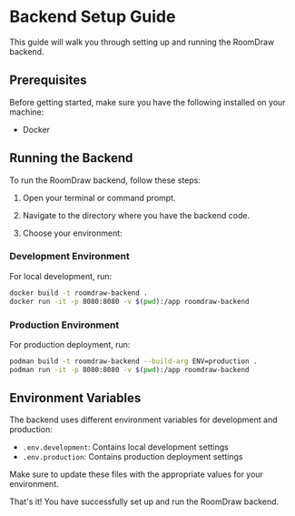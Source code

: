 # Backend Setup Guide

This guide will walk you through setting up and running the RoomDraw backend.

## Prerequisites

Before getting started, make sure you have the following installed on your machine:

- Docker

## Running the Backend

To run the RoomDraw backend, follow these steps:

1. Open your terminal or command prompt.

2. Navigate to the directory where you have the backend code.

3. Choose your environment:

### Development Environment

For local development, run:
```bash
docker build -t roomdraw-backend .
docker run -it -p 8080:8080 -v $(pwd):/app roomdraw-backend
```

### Production Environment

For production deployment, run:
```bash
podman build -t roomdraw-backend --build-arg ENV=production .
podman run -it -p 8080:8080 -v $(pwd):/app roomdraw-backend
```
<!-- 
If you're running podman on a server on which you need root privs, run the above command locally to build the image. Then do:

1. ```bash
    docker save roomdraw-backend > /path/to/roomdraw-backend.tar
    ```
2. ```bash
    scp /path/to/roomdraw-backend.tar user@destination_host:path_on_destination 
    ```
3. ```bash
    podman load < roomdraw-backend.tar
    ```
4. ```bash
    podman run -it -p 8080:8080 -v $(pwd):/app roomdraw-backend
    ``` -->

<!-- 4. Once the container is running, you can access the backend API at `http://localhost:8080`. -->

## Environment Variables

The backend uses different environment variables for development and production:

- `.env.development`: Contains local development settings
- `.env.production`: Contains production deployment settings

Make sure to update these files with the appropriate values for your environment.

That's it! You have successfully set up and run the RoomDraw backend.
